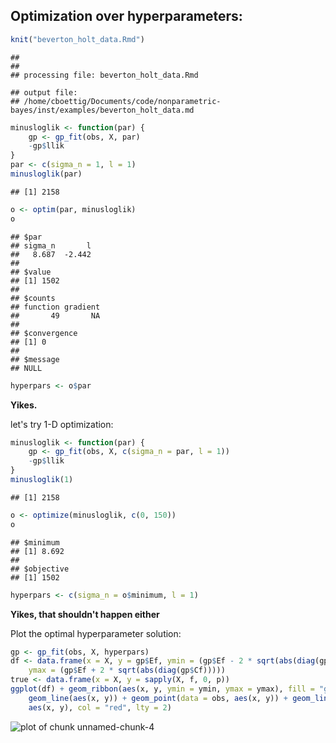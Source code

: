 

## Optimization over hyperparameters:


```r
knit("beverton_holt_data.Rmd")
```

```
## 
## 
## processing file: beverton_holt_data.Rmd
```

```
## output file:
## /home/cboettig/Documents/code/nonparametric-bayes/inst/examples/beverton_holt_data.md
```




```r
minusloglik <- function(par) {
    gp <- gp_fit(obs, X, par)
    -gp$llik
}
par <- c(sigma_n = 1, l = 1)
minusloglik(par)
```

```
## [1] 2158
```

```r
o <- optim(par, minusloglik)
o
```

```
## $par
## sigma_n       l 
##   8.687  -2.442 
## 
## $value
## [1] 1502
## 
## $counts
## function gradient 
##       49       NA 
## 
## $convergence
## [1] 0
## 
## $message
## NULL
```

```r
hyperpars <- o$par
```


**Yikes.**  

let's try 1-D optimization:



```r
minusloglik <- function(par) {
    gp <- gp_fit(obs, X, c(sigma_n = par, l = 1))
    -gp$llik
}
minusloglik(1)
```

```
## [1] 2158
```

```r
o <- optimize(minusloglik, c(0, 150))
o
```

```
## $minimum
## [1] 8.692
## 
## $objective
## [1] 1502
```

```r
hyperpars <- c(sigma_n = o$minimum, l = 1)
```


**Yikes, that shouldn't happen either**


Plot the optimal hyperparameter solution:


```r
gp <- gp_fit(obs, X, hyperpars)
df <- data.frame(x = X, y = gp$Ef, ymin = (gp$Ef - 2 * sqrt(abs(diag(gp$Cf)))), 
    ymax = (gp$Ef + 2 * sqrt(abs(diag(gp$Cf)))))
true <- data.frame(x = X, y = sapply(X, f, 0, p))
ggplot(df) + geom_ribbon(aes(x, y, ymin = ymin, ymax = ymax), fill = "gray80") + 
    geom_line(aes(x, y)) + geom_point(data = obs, aes(x, y)) + geom_line(data = true, 
    aes(x, y), col = "red", lty = 2)
```

![plot of chunk unnamed-chunk-4](figure/unnamed-chunk-4.png) 




